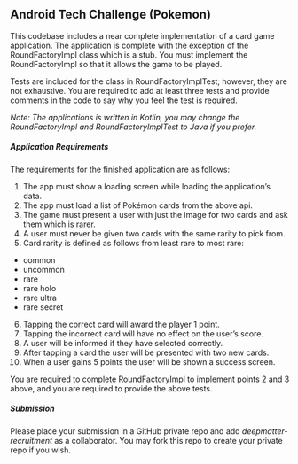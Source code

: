 Android Tech Challenge (Pokemon)
------

This codebase includes a near complete implementation of a card game application. The application is complete with the exception of the RoundFactoryImpl class which is a stub. You must implement the RoundFactoryImpl so that it allows the game to be played.

Tests are included for the class in RoundFactoryImplTest; however, they are not exhaustive. You are required to add at least three tests and provide comments in the code to say why you feel the test is required.

_Note: The applications is written in Kotlin, you may change the RoundFactoryImpl and RoundFactoryImplTest to Java if you prefer._

##### Application Requirements

The requirements for the finished application are as follows:

1. The app must show a loading screen while loading the application’s data.
2. The app must load a list of Pokémon cards from the above api.
3. The game must present a user with just the image for two cards and ask them which is rarer.
4. A user must never be given two cards with the same rarity to pick from.
5. Card rarity is defined as follows from least rare to most rare:
  * common
  * uncommon
  * rare
  * rare holo
  * rare ultra
  * rare secret
6. Tapping the correct card will award the player 1 point.
7. Tapping the incorrect card will have no effect on the user’s score.
8. A user will be informed if they have selected correctly.
9. After tapping a card the user will be presented with two new cards.
10. When a user gains 5 points the user will be shown a success screen.

You are required to complete RoundFactoryImpl to implement points 2 and 3 above, and you are required to provide the above tests.

##### Submission

Please place your submission in a GitHub private repo and add _deepmatter-recruitment_ as a collaborator. You may fork this repo to create your private repo if you wish.
